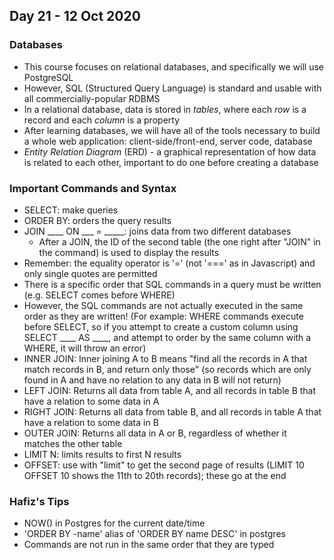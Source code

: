 ## Day 21 - 12 Oct 2020

### Databases

* This course focuses on relational databases, and specifically we will use PostgreSQL
* However, SQL (Structured Query Language) is standard and usable with all commercially-popular RDBMS
* In a relational database, data is stored in *tables*, where each *row* is a record and each *column* is a property
* After learning databases, we will have all of the tools necessary to build a whole web application: client-side/front-end, server code, database
* *Entity Relation Diagram* (ERD) - a graphical representation of how data is related to each other, important to do one before creating a database

### Important Commands and Syntax

* SELECT: make queries
* ORDER BY: orders the query results
* JOIN ____ ON ___ = _____: joins data from two different databases
  * After a JOIN, the ID of the second table (the one right after "JOIN" in the command) is used to display the results
* Remember: the equality operator is '=' (not '===' as in Javascript) and only single quotes are permitted
* There is a specific order that SQL commands in a query must be written (e.g. SELECT comes before WHERE)
* However, the SQL commands are not actually executed in the same order as they are written! (For example: WHERE commands execute before SELECT, so if you attempt to create a custom column using SELECT ____ AS ____, and attempt to order by the same column with a WHERE, it will throw an error)
* INNER JOIN: Inner joining A to B means "find all the records in A that match records in B, and return only those" (so records which are only found in A and have no relation to any data in B will not return)
* LEFT JOIN: Returns all data from table A, and all records in table B that have a relation to some data in A
* RIGHT JOIN: Returns all data from table B, and all records in table A that have a relation to some data in B
* OUTER JOIN: Returns all data in A or B, regardless of whether it matches the other table
* LIMIT N: limits results to first N results
* OFFSET: use with "limit" to get the second page of results (LIMIT 10 OFFSET 10 shows the 11th to 20th records); these go at the end

### Hafiz's Tips

* NOW() in Postgres for the current date/time
* 'ORDER BY -name' alias of 'ORDER BY name DESC' in postgres
* Commands are not run in the same order that they are typed
